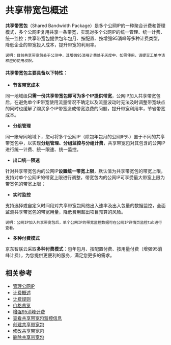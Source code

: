 # 共享带宽包概述

**共享带宽包**（Shared Bandwidth Package）是多个公网IP的一种聚合计费和管理模式，多个公网IP复用共享一条带宽，实现对多个公网IP的统一管理、统一计费、统一监控；共享带宽包提供包年包月、按配置、按增强95消峰等多种计费类型，降低企业的带宽投入成本，提升带宽的利用率。

```
说明：目前共享带宽包处于公测中，其增强95消峰计费处于灰度中，如需使用，请提交工单申请相应的使用权限。
```


#### 共享带宽包主要具备以下特性：

- **节省带宽成本**

同一地域级**只需一份共享带宽包即可为多个IP提供带宽**，公网IP加入共享带宽包后，在避免单个IP带宽使用流量情况不确定以及流量波动时无法及时调整带宽缺点的同时也缓解了购买多个IP带宽造成带宽浪费的问题，提升带宽利用率，节省带宽成本。


- **分组管理**

同一账号同地域下，您可将多个公网IP（除包年包月的公网IP外）置于不同的共享带宽包中，以实现**分组管理、分组监控与分组计费**，共享带宽包对其包含的公网IP进行统一计费、统一限速、统一监控。


- **出口统一限速**

针对共享带宽包内的公网IP**设置统一带宽上限**，默认值为共享带宽包的带宽上限，支持对单个公网IP的带宽上限进行调整，带宽包内的公网IP可享受最大带宽上限为带宽包的带宽上限；

- **实时监控**

支持选择或自定义时间段对共享带宽包网络出入速率及出入包量的数据监控，全面监测共享带宽包的带宽用量，降低费用超出项目预算的风险。
```
说明：公网IP加入共享带宽包后，单个公网IP的带宽监控数据可在公网IP详情页监控tab进行查看。
```

- **多种付费模式**

京东智联云采取**多种付费模式**：包年包月、按配置付费、按用量付费（增强95消峰计费），为您提供更便利的服务，满足您更多的需求。

## 相关参考
- [管理公网IP](../Getting-Started/Manage-Public-IP.md)
- [计费概述](../Pricing/Billing-Overview.md)
- [计费规则](../Pricing/Billed-Rules.md)
- [价格总览](../Pricing/Price-Overview.md)
- [增强95消峰计费](../Pricing/Charge-By-Usage/Top5-Eliminate.md)
- [查看共享带宽包监控信息](../Operation-Guide/View-Monitoring.md)
- [创建共享带宽包](../Operation-Guide/Create-Bwp.md)
- [修改共享带宽包](../Operation-Guide/Modify-Bwp.md)
- [删除共享带宽包](../Operation-Guide/Delete-Bwp.md)
